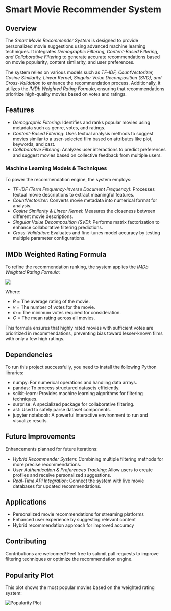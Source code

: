 
# Smart Movie Recommender System

## Overview
The *Smart Movie Recommender System* is designed to provide personalized movie suggestions using advanced machine learning techniques. It integrates *Demographic Filtering, Content-Based Filtering, and Collaborative Filtering* to generate accurate recommendations based on movie popularity, content similarity, and user preferences.

The system relies on various models such as *TF-IDF, CountVectorizer, Cosine Similarity, Linear Kernel, Singular Value Decomposition (SVD), and Cross-Validation* to enhance the recommendation process. Additionally, it utilizes the *IMDb Weighted Rating Formula*, ensuring that recommendations prioritize high-quality movies based on votes and ratings.

## Features
- *Demographic Filtering*: Identifies and ranks popular movies using metadata such as genre, votes, and ratings.
- *Content-Based Filtering*: Uses textual analysis methods to suggest movies similar to a user-selected film based on attributes like plot, keywords, and cast.
- *Collaborative Filtering*: Analyzes user interactions to predict preferences and suggest movies based on collective feedback from multiple users.

### Machine Learning Models & Techniques
To power the recommendation engine, the system employs:
- *TF-IDF (Term Frequency-Inverse Document Frequency)*: Processes textual movie descriptions to extract meaningful features.
- *CountVectorizer*: Converts movie metadata into numerical format for analysis.
- *Cosine Similarity & Linear Kernel*: Measures the closeness between different movie descriptions.
- *Singular Value Decomposition (SVD)*: Performs matrix factorization to enhance collaborative filtering predictions.
- *Cross-Validation*: Evaluates and fine-tunes model accuracy by testing multiple parameter configurations.

## IMDb Weighted Rating Formula
To refine the recommendation ranking, the system applies the *IMDb Weighted Rating Formula*:



![](https://image.ibb.co/jYWZp9/wr.png)




Where:
- *R* = The average rating of the movie.
- *v* = The number of votes for the movie.
- *m* = The minimum votes required for consideration.
- *C* = The mean rating across all movies.

This formula ensures that highly rated movies with sufficient votes are prioritized in recommendations, preventing bias toward lesser-known films with only a few high ratings.

## Dependencies
To run this project successfully, you need to install the following Python libraries:
- numpy: For numerical operations and handling data arrays.
- pandas: To process structured datasets efficiently.
- scikit-learn: Provides machine learning algorithms for filtering techniques.
- surprise: A specialized package for collaborative filtering.
- ast: Used to safely parse dataset components.
- jupyter notebook: A powerful interactive environment to run and visualize results.


## Future Improvements
Enhancements planned for future iterations:
- *Hybrid Recommender System*: Combining multiple filtering methods for more precise recommendations.
- *User Authentication & Preferences Tracking*: Allow users to create profiles and receive personalized suggestions.
- *Real-Time API Integration*: Connect the system with live movie databases for updated recommendations.


## Applications
- Personalized movie recommendations for streaming platforms
- Enhanced user experience by suggesting relevant content
- Hybrid recommendation approach for improved accuracy

##  Contributing
Contributions are welcomed! Feel free to submit pull requests to improve filtering techniques or optimize the recommendation engine.

## Popularity Plot

This plot shows the most popular movies based on the weighted rating system:

![Popularity Plot](images/output.png)


